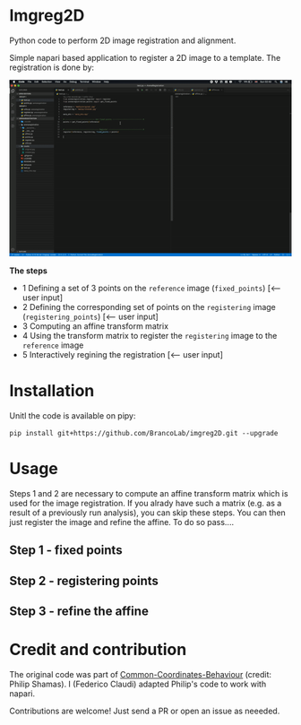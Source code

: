 # Imgreg2D
Python code to perform 2D image registration and alignment. 

Simple napari based application to register a 2D image to a template. 
The registration is done by:


![](media/demo.gif)

**The steps**
- 1 Defining a set of 3 points on the `reference` image (`fixed_points`) [<-- user input]
- 2 Defining the corresponding set of points on the `registering` image (`registering_points`) [<-- user input]
- 3 Computing an affine transform matrix 
- 4 Using the transform matrix to register the `registering` image to the `reference` image
- 5 Interactively regining the registration [<-- user input]


# Installation
Unitl the code is available on pipy:
```
pip install git+https://github.com/BrancoLab/imgreg2D.git --upgrade
```


# Usage
Steps 1 and 2 are necessary to compute an affine transform matrix which is used for the image registration. If you alrady have such a matrix (e.g. as a result of a previously run analysis), you can skip these steps. You can then just register the image and refine the affine. To do so pass....
## Step 1 - fixed points
## Step 2 - registering points
## Step 3 - refine the affine



# Credit and contribution
The original code was part of [Common-Coordinates-Behaviour](https://github.com/BrancoLab/Common-Coordinate-Behaviour) (credit: Philip Shamas). I (Federico Claudi) adapted Philip's code to work with napari.

Contributions are welcome! Just send a PR or open an issue as neeeded. 



